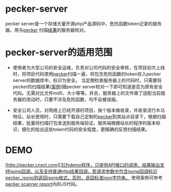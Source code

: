 pecker-server
=============

pecker server是一个存储大量开源php产品源码中，危险函数token记录的服务器。用与[pecker][1] 扫描[结果][2]的服务器校对。



pecker-server的适用范围
=============

+ 使用者为大型公司的安全运维，负责对公司代码的安全审核，在项目初次上线时，将项目代码使用[pecker][1]扫描一遍，将包含危险函数的token存入pecker server的数据库中，标识为安全。
当定期检查服务器上的代码时，只需要将pecker的扫描结果([案例][2])跟pecker server校对一下即可知道是否为原有安全代码。无需对比文件md5、大小等等。并且，服务器上的文件做了适配当前服务器的改动时，只要不涉及危险函数，均不会被误报。

+ 安全公司人员，对网络上已经开源的项目，挨个版本做收录，并收录流行木马特征。站长使用时，只需要下载自己定制的[pecker][1]到其站点目录下，根据扫描结果，批量将扫描打包发送到服务端验证，服务端根据站长的程序的版本标识，细化的给出这些token代码的安全程度，更精确的反馈扫描结果。




DEMO
=============
[http://pecker.cnxct.com][3]为demo程序，只提供API接口的调用，结果输出支持jsonp回调，以及支持普通http结果回调。若请求参数中包含jsonp回调标识pecker_jsonp则返回jsonp格式。否则，返回标准json字符串。
使用案例可参考[pecker scanner report][2]内的JS代码。



















[1]:[https://github.com/cfc4n/pecker-server]
[2]:[http://www.cnxct.com/cfc4n/pecker-scanner-report.html]
[3]:[http://pecker.cnxct.com]
